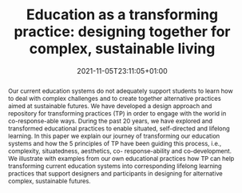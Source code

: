 ---
slug: Education-as-a-transforming-practice-designing-together-for-complex-sustainable-living
title: "Education as a transforming practice: designing together for complex, sustainable living"
layout: publi
publitype: conference
subsection: conference
transformpractices: true
researchpage: true
research: 
    -  transformingpractices
institution:
    logo: TUe
    name: "Eindhoven University of Technology"
    web: "https://www.tue.nl/en/"
    colo: "#c72125"
date: 2021-11-05T23:11:05+01:00
reference: "Hummels, C.C.M., & Lévy, P. (2021). Education as a transforming practice: designing together for complex, sustainable living. In Proceedings of Relating Systems Thinking and Design 2021 Symposium, RSD10. Delft, The Netherlands."
abstract: "Our current education systems do not adequately support students to learn how to deal with complex challenges and to create together alternative practices aimed at sustainable futures. We have developed a design approach and repository for transforming practices (TP) in order to engage with the world in co-response-able ways. During the past 20 years, we have explored and transformed educational practices to enable situated, self-directed and lifelong learning. In this paper we explain our journey of transforming our education systems and how the 5 principles of TP have been guiding this process, i.e., complexity, situatedness, aesthetics, co- response-ability and co-development. We illustrate with examples from our own educational practices how TP can help transforming current education systems into corresponding lifelong learning practices that support designers and participants in designing for alternative complex, sustainable futures."
link:
    paper: "https://1drv.ms/b/s!AnQx_v88q65QgYHxKMy9UCtuRrgfT2Y?e=Qdi7d3"
    website: https://rsdsymposium.org/education-as-a-transforming-practice-preparing-together-for-complex-sustainable-futures
    library: https://research.tue.nl/en/publications/education-as-a-transforming-practice-designing-together-for-compl
---